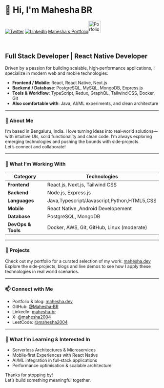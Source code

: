 # 👋 Hi, I'm Mahesha BR  

<a href="https://x.com/mahesha_br" target="__blank"><img src="https://img.shields.io/twitter/follow/mahesha_br?style=social" alt="Twitter"></a>
<a href="https://leetcode.com/u/MaheshaBR/" target="_blank"><img src="https://img.shields.io/badge/LinkedIn-%230077B5.svg?&style=flat-square&logo=linkedin&logoColor=white" alt="LinkedIn"></a>
</a>
<a href="https://mahesh.dev" target="__blank">Mahesha`s Portfolio<img src="https://avatars.githubusercontent.com/u/190386969?v=4" style="width:40px;height:40px;" alt="Porfolio"></a>

<br>

## Full Stack Developer | React Native Developer

Driven by a passion for building scalable, high‑performance applications, I specialize in modern web and mobile technologies:

- **Frontend / Mobile**: React, React Native, Next.js  
- **Backend / Database**: PostgreSQL, MySQL, MongoDB, Express.js  
- **Tools & Workflow**: TypeScript, Redux, GraphQL, Tailwind CSS, Docker, Git  
- **Also comfortable with**: Java, AI/ML experiments, and clean architecture  

---

### 🏡 About Me  
I’m based in Bengaluru, India. I love turning ideas into real‑world solutions—with intuitive UIs, solid functionality and clean code. I’m always exploring emerging technologies and pushing the bounds with side‑projects.  
Let’s connect and collaborate!

---

### 🔧 What I’m Working With

| Category         | Technologies                                                                 |
|------------------|------------------------------------------------------------------------------|
| **Frontend**     | React.js, Next.js, Tailwind CSS                                    |
| **Backend**      | Node.js, Express.js                                                          |
| **Languages**    | Java,Typescript/Javascript,Python,HTML5,CSS                                |
| **Mobile**       | React Native  ,Android Developement                                                               |
| **Database**     | PostgreSQL, MongoDB                                                          |
| **DevOps & Tools** | Docker, AWS, Git, GitHub, Linux (moderate)                                   |


---

### 📁 Projects  
Check out my portfolio for a curated selection of my work: [mahesha.dev](https://mahesha.dev)  
Explore the side‑projects, blogs and live demos to see how I apply these technologies in real world scenarios.

---

### 📫 Connect with Me  
- Portfolio & blog: [mahesha.dev](https://mahesha.dev)  
- GitHub: [@Mahesha‑BR](https://github.com/mahesha-br)  
- LinkedIn: [mahesha‑br](https://www.linkedin.com/in/mahesha-br-3096822b9/)  
- X: [@mahesha2004](https://x.com/mahesha_br)  
- LeetCode: [@mahesha2004](https://leetcode.com/u/MaheshaBR/)  

---

### 🌱 What I’m Learning & Interested In  
- Serverless Architectures & Microservices  
- Mobile‑first Experiences with React Native  
- AI/ML integration in full‑stack applications  
- Performance optimisation & scalable architecture  

Thanks for stopping by!  
Let’s build something meaningful together.  
